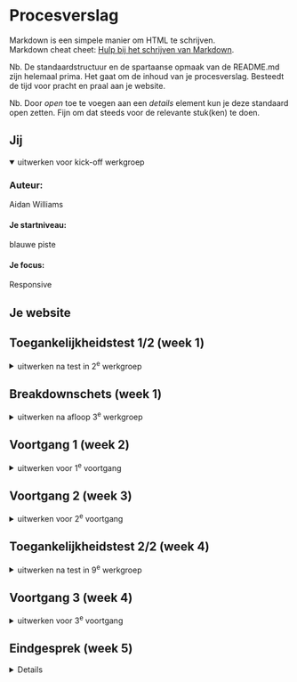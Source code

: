 # Procesverslag
Markdown is een simpele manier om HTML te schrijven.  
Markdown cheat cheet: [Hulp bij het schrijven van Markdown](https://github.com/adam-p/markdown-here/wiki/Markdown-Cheatsheet).

Nb. De standaardstructuur en de spartaanse opmaak van de README.md zijn helemaal prima. Het gaat om de inhoud van je procesverslag. Besteedt de tijd voor pracht en praal aan je website.

Nb. Door *open* toe te voegen aan een *details* element kun je deze standaard open zetten. Fijn om dat steeds voor de relevante stuk(ken) te doen.





## Jij

<details open>
  <summary>uitwerken voor kick-off werkgroep</summary>

  ### Auteur:
  Aidan Williams

  #### Je startniveau:
  blauwe piste

  #### Je focus:
  
  Responsive
 
</details>





## Je website


## Toegankelijkheidstest 1/2 (week 1)

<details>
  <summary>uitwerken na test in 2<sup>e</sup> werkgroep</summary>

  ### Bevindingen
  Lijst met je bevindingen die in de test naar voren kwamen:
  
  ![IMG_5904 Klein](https://github.com/AidanMW22/Front-end-development/assets/150928246/78c67d21-f100-45bf-911e-a6e9fc1f255d)
![IMG_5903 Klein](https://github.com/AidanMW22/Front-end-development/assets/150928246/3825e9aa-a1ef-43a7-9811-c6c2e37b697f)
![IMG_5902 Klein](https://github.com/AidanMW22/Front-end-development/assets/150928246/dfedade4-d7a1-4385-8f46-2c25aea96c49)
![IMG_5901 Klein](https://github.com/AidanMW22/Front-end-development/assets/150928246/ea533e0b-94aa-449d-a253-0a14a5750291)
![IMG_5900 Klein](https://github.com/AidanMW22/Front-end-development/assets/150928246/0c3ca0ce-3c86-438a-8dec-4ec1d231335b)


</details>



## Breakdownschets (week 1)

<details>
  <summary>uitwerken na afloop 3<sup>e</sup> werkgroep</summary>

  ### de hele pagina: 
  <img src="readme-images/dummy-plaatje.jpg" width="375px" alt="breakdown van de hele pagina">

  ### dynamisch deel (bijv menu): 
  <img src="readme-images/dummy-plaatje.jpg" width="375px" alt="breakdown van een dynamisch deel">

  ### wellicht nog een dynamisch deel (bijv filter): 
  <img src="readme-images/dummy-plaatje.jpg" width="375px" alt="breakdown van nog een dynamisch deel">

</details>





## Voortgang 1 (week 2)

<details>
  <summary>uitwerken voor 1<sup>e</sup> voortgang</summary>

Tijdens de lessen heb ik gekeken naar de vormgeving van de site om een beeld te krijgen van hoe ik de melkweg site kan namaken.

![Schermafbeelding 2023-12-10 om 16 53 26](https://github.com/AidanMW22/Front-end-development/assets/150928246/f135d7e0-3900-4795-bf62-a949451e4d82)


  ### Stand van zaken
 23/9/2023
 Dit is hoe mijn eerste versie van de melkweg site er tot nu toe uit ziet. Ik heb mij vooral gefocust op de basis elementen van de html wat er allemaal in  moet. En ik heb dan in de css de font hetzelfde gemaakt. In illustrator heb ik iconen en het melkweg logo nagemaakt en op de site gezet. De <p> en de <a> moeten ook allemaal nog goed naast elkaar en onder elkaar komen.

Ik moet dan alleen uitzoeken hoe ik het zo responsive mogelijk kan gaan maken.
 
<img width="320" alt="Schermafbeelding 2023-11-23 om 23 11 50" src="https://github.com/AidanMW22/Front-end-development/assets/150928246/1cd80b34-0f06-4d86-84b9-32d86e49b6dd">


  ### Agenda voor meeting
  samen met je groepje opstellen

  | Aidan            | Tico               | Yusuf    | 
  | ---              | ---                | ---          |
  | uitzoeken hoe ik | en dit             | en ik dit    |
  | mijn tekst recht | dit als er tijd is | nog een punt
  | trek             | ...                | ...          


  ### Verslag van meeting
  hier na afloop snel de uitkomsten van de meeting vastleggen

pijn ;( mijn uitkomsten ben ik vergeten te commiten


</details>





## Voortgang 2 (week 3)

<details>
  <summary>uitwerken voor 2<sup>e</sup> voortgang</summary>

  ### Stand van zaken
  hier dit ging goed & dit was lastig (neem ook screenshots op van delen van je website en code)

  Ik weet niet of ik mijn sections goed genest heb. En zoek nu uit hoe ik mijn content op een image wil gaan doen.

  ![Schermafbeelding 2023-11-30 om 21 14 02](https://github.com/AidanMW22/Front-end-development/assets/150928246/bb2ace96-1db6-4b9f-ac27-21fd4645813e)

![FireShot Capture 003 - Howdy FED2324 - 127 0 0 1](https://github.com/AidanMW22/Front-end-development/assets/150928246/0f9ca665-fb9e-4483-940b-4b684d168fc7)

  ### Agenda voor meeting
  samen met je groepje opstellen




  ### Verslag van meeting
  hier na afloop snel de uitkomsten van de meeting vastleggen

  - punt 1
  - punt 2
  - nog een punt
- ...

</details>





## Toegankelijkheidstest 2/2 (week 4)

<details>
  <summary>uitwerken na test in 9<sup>e</sup> werkgroep</summary>

  ### Bevindingen
  Lijst met je bevindingen die in de test naar voren kwamen (geef ook aan wat er verbeterd is):

</details>





## Voortgang 3 (week 4)

<details>
  <summary>uitwerken voor 3<sup>e</sup> voortgang</summary>

  ### Stand van zaken
  hier dit ging goed & dit was lastig (neem ook screenshots op van delen van je website en code)
  ![image](https://github.com/AidanMW22/Front-end-development/assets/150928246/bdedac0a-55eb-4a1f-89bf-716d9c779f1b)
<img width="1440" alt="Schermafbeelding 2023-12-05 om 20 35 43 (2)" src="https://github.com/AidanMW22/Front-end-development/assets/150928246/acb79766-1197-460b-8d0c-86d5a56c0f15">
![Schermafbeelding 2023-12-05 om 20 35 43](https://github.com/AidanMW22/Front-end-development/assets/150928246/064adeb3-3469-4482-bea1-5ffc0d1cfb23)

![Schermafbeelding 2023-12-05 om 20 37 42](https://github.com/AidanMW22/Front-end-development/assets/150928246/394d4fbf-5b8e-4f01-a900-bbc2b835d16c)
![Schermafbeelding 2023-12-05 om 20 37 51](https://github.com/AidanMW22/Front-end-development/assets/150928246/3e9d8caf-61c9-4f51-b8b4-9a79b07e7b92)
![Schermafbeelding 2023-12-05 om 20 38 12](https://github.com/AidanMW22/Front-end-development/assets/150928246/c17fcf3a-a071-45cc-8c39-019930f0fff8)

<img width="730" alt="Schermafbeelding 2023-12-05 om 21 00 15" src="https://github.com/AidanMW22/Front-end-development/assets/150928246/f68ab3d8-274e-445a-82af-dcb6fb28d17f">
Ik moet uitzoeken hoe ik de nav bar aan de onderkant helemaal naar de linkerkant kan verschuiven.

<img width="551" alt="Schermafbeelding 2023-12-07 om 13 23 14" src="https://github.com/AidanMW22/Front-end-development/assets/150928246/0179f7fe-631f-45c0-9d89-ae3380267f7d">




  ### Agenda voor meeting![Schermafbeelding 2023-12-05 om 20 38 03](https://github.com/AidanMW22/Front-end-development/assets/150928246/a81954a6-3867-4a6f-afed-ce2265bba0c7)

  samen met je groepje opstellen

  | student 1      | student 2          | student 3    | student 4        |
  | ---            | ---                | ---          | ---              |
  | dit bespreken  | en dit             | en ik dit    | en dan ik dat    |
  | en dat ook nog | dit als er tijd is | nog een punt | dit wil ik zeker |
  | ...            | ...                | ...          | ...              |


  ### Verslag van meeting
  hier na afloop snel de uitkomsten van de meeting vastleggen

  - je hoeft geen a in een button te zetten
  - ::before en ::after
  - justify content space betweeen
  - align-items: center zodat alle items in het midden zitten
  - details[open]  summary::after {
  - place-content:center;
  - aspect-ratio:1;
  - background-repeat: no repeat; (dan herhaalt de baclground niet meer)
  - background-position:center;
  - linear-gradient kun je wel een achtergrond kleur geven
  - content: "" (moet je hebben maar je mag de content wel leeg laten)
  - border-bottom: solid 2px
  - first-of-type {border-top : solid 2px 
  - 
</details>





## Eindgesprek (week 5)

<details>
  <summary>uitwerken voor eindgesprek</summary>

  ### Je uitkomst - karakteristiek screenshots:
  
<img width="584" alt="Schermafbeelding 2023-12-10 om 17 21 25" src="https://github.com/AidanMW22/Front-end-development/assets/150928246/081ed514-9abf-4e71-afab-82719d88c245">

<img width="582" alt="Schermafbeelding 2023-12-10 om 17 21 41" src="https://github.com/AidanMW22/Front-end-development/assets/150928246/b6087690-a15c-4b8b-8a60-d4023cf7b21c">

<img width="571" alt="Schermafbeelding 2023-12-10 om 17 22 00" src="https://github.com/AidanMW22/Front-end-development/assets/150928246/8ab4bc49-d3c7-4f45-be70-a70dee417bc3">

<img width="584" alt="Schermafbeelding 2023-12-10 om 17 22 30" src="https://github.com/AidanMW22/Front-end-development/assets/150928246/71ed7979-2190-44f6-a495-1852c632f918">

<img width="588" alt="Schermafbeelding 2023-12-10 om 17 22 48" src="https://github.com/AidanMW22/Front-end-development/assets/150928246/381d73d8-d22d-4949-a3af-4a70efdfcf42">

<img width="337" alt="Schermafbeelding 2023-12-10 om 17 23 12" src="https://github.com/AidanMW22/Front-end-development/assets/150928246/a59c8b99-0c0d-4223-a1e1-45751e752dd4">

  ### Dit ging goed/Heb ik geleerd: 
  Korte omschrijving met plaatjes

Het gebruiken van nth-of-type() ging steeds beter, ik heb nog steeds wel een beetje moeite soms met het selecteren van een specifieke element.
![Schermafbeelding 2023-12-10 om 17 25 14](https://github.com/AidanMW22/Front-end-development/assets/150928246/115f051c-5bed-4996-afc5-cfcbc9dbb749)

Ik weet nu ook dat je een image in css kan zetten om er een achtergrond aan te geven. Ik ben ook blij dat dat gelukt is sinds dat de eerste scherm is waar je naar kijkt.
<img width="459" alt="Schermafbeelding 2023-12-10 om 17 26 32" src="https://github.com/AidanMW22/Front-end-development/assets/150928246/27a3bde7-a3c9-465c-be0e-53d8e31d3c28">

Ik heb geleerd om min-width te gebruiken in plaat van max-width om mijn pagina te stylen. Want ik had ze doorelkaar gehaald.


![Schermafbeelding 2023-12-10 om 17 29 18](https://github.com/AidanMW22/Front-end-development/assets/150928246/ab0fc66b-8f83-4e04-9e76-5b58d04ade19)


Ik ben blij dat mijn nav bar erin is gekomen. Ik moet het alleen nog wel gaan fixen, zodat het goed responsive word
<img width="492" alt="Schermafbeelding 2023-12-10 om 17 32 29" src="https://github.com/AidanMW22/Front-end-development/assets/150928246/85f03fd5-91e2-4976-a5f3-e0da1f8d0c34">

  ### Dit was lastig/Is niet gelukt:
  Korte omschrijving met plaatjes

Ik probeerde met javascript mijn search icon clickable te maken wat wel, gelukt was alleen ik weet niet meer precies hoe je dan die element kan gaan stylen zodat er content op komt. Ik heb nu bijvoorbeeld een black screen, omdat ik niet precies meer weet hoe je dit element kan stylen.
<img width="456" alt="Schermafbeelding 2023-12-10 om 17 30 43" src="https://github.com/AidanMW22/Front-end-development/assets/150928246/80b98a71-3ca6-4c31-aa20-b8ee94ef8417">

Ik heb soms wel moeite om nog specifieker een element te kiezen, waardoor ik vaak lang moet puzzelen welke element de goeie is met nth-of-type, want soms overlappen ze voor mijn gevoel. 


Ik zit ook constant te stuggelen met de bovenkant van mijn navbar
<img width="815" alt="Schermafbeelding 2023-12-10 om 17 42 09" src="https://github.com/AidanMW22/Front-end-development/assets/150928246/dc71f210-71cb-4c95-97ad-c6eee44abffe">


## Bronnenlijst

<details open>
  <summary>continu bijhouden terwijl je werkt</summary>


  https://www.w3schools.com/html/html_responsive.asp 

  Nb. Wees specifiek ('css-tricks' als bron is bijv. niet specifiek genoeg). 
  Nb. ChatGpT en andere AI horen er ook bij.
  Nb. Vermeld de bronnen ook in je code.

  1.  https://developer.mozilla.org/en-US/docs/Web/CSS/filter
  2.  https://stackoverflow.com/questions/75366281/position-fixed-navigation-bar-at-bottom-of-screen (nav-bar aan de onderkant van het scherm zetten)
  3. https://teamtreehouse.com/community/media-query-hide-the-image (images uit media halen)
  4. https://www.w3schools.com/cssref/css3_pr_mediaquery.php (media query uitleg)
  5. https://developer.mozilla.org/en-US/docs/Web/CSS/:nth-child (nth-of-child uitleg)
  6. chat gpt voor de java script css styling

</details>

